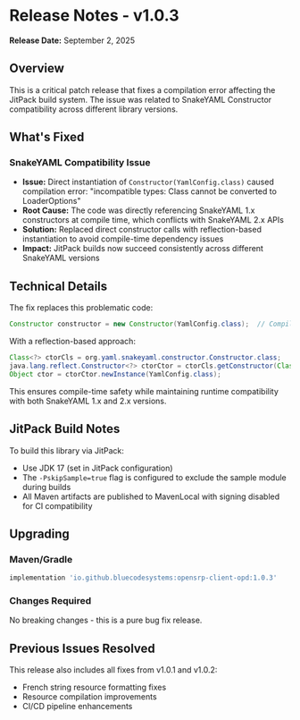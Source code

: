 # Release Notes - v1.0.3

**Release Date:** September 2, 2025

## Overview
This is a critical patch release that fixes a compilation error affecting the JitPack build system. The issue was related to SnakeYAML Constructor compatibility across different library versions.

## What's Fixed

### SnakeYAML Compatibility Issue
- **Issue:** Direct instantiation of `Constructor(YamlConfig.class)` caused compilation error: "incompatible types: Class<YamlConfig> cannot be converted to LoaderOptions"
- **Root Cause:** The code was directly referencing SnakeYAML 1.x constructors at compile time, which conflicts with SnakeYAML 2.x APIs
- **Solution:** Replaced direct constructor calls with reflection-based instantiation to avoid compile-time dependency issues
- **Impact:** JitPack builds now succeed consistently across different SnakeYAML versions

## Technical Details

The fix replaces this problematic code:
```java
Constructor constructor = new Constructor(YamlConfig.class);  // Compile error
```

With a reflection-based approach:
```java
Class<?> ctorCls = org.yaml.snakeyaml.constructor.Constructor.class;
java.lang.reflect.Constructor<?> ctorCtor = ctorCls.getConstructor(Class.class);
Object ctor = ctorCtor.newInstance(YamlConfig.class);
```

This ensures compile-time safety while maintaining runtime compatibility with both SnakeYAML 1.x and 2.x versions.

## JitPack Build Notes

To build this library via JitPack:
- Use JDK 17 (set in JitPack configuration)  
- The `-PskipSample=true` flag is configured to exclude the sample module during builds
- All Maven artifacts are published to MavenLocal with signing disabled for CI compatibility

## Upgrading

### Maven/Gradle
```gradle
implementation 'io.github.bluecodesystems:opensrp-client-opd:1.0.3'
```

### Changes Required
No breaking changes - this is a pure bug fix release.

## Previous Issues Resolved
This release also includes all fixes from v1.0.1 and v1.0.2:
- French string resource formatting fixes
- Resource compilation improvements  
- CI/CD pipeline enhancements
